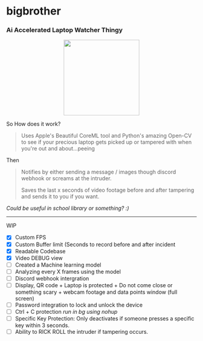# bigbrother
### Ai Accelerated Laptop Watcher Thingy
<div align="center">
<img src="https://user-images.githubusercontent.com/43297314/152235522-163b2f4e-1ac4-4428-a3b8-29feb28ba55c.png" width="200px">
</div>

So How does it work?
> Uses Apple's Beautiful CoreML tool and Python's amazing Open-CV to see if your precious laptop gets picked up or tampered with when you're out and about...peeing

Then
> Notifies by either sending a message / images though discord webhook or screams at the intruder. 
> 
> Saves the last x seconds of video footage before and after tampering and sends it to you if you want.



*Could be useful in school library or something? :)*

----

WIP

- [x] Custom FPS
- [x] Custom Buffer limit (Seconds to record before and after incident
- [x] Readable Codebase
- [x] Video DEBUG view
- [ ] Created a Machine learning model
- [ ] Analyzing every X frames using the model
- [ ] Discord webhook intergration
- [ ] Display, QR code + Laptop is protected + Do not come close or something scary +  webcam footage and data points window (full screen)
- [ ] Password integration to lock and unlock the device
- [ ] Ctrl + C protection *run in bg using nohup*
- [ ] Specific Key Protection: Only deactivates if someone presses a specific key within 3 seconds.
- [ ] Ability to RICK ROLL the intruder if tampering occurs.
